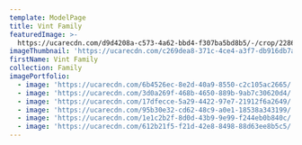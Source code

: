 ```yaml
---
template: ModelPage
title: Vint Family
featuredImage: >-
  https://ucarecdn.com/d9d4208a-c573-4a62-bbd4-f307ba5bd8b5/-/crop/2286x1254/75,0/-/preview/
imageThumbnail: 'https://ucarecdn.com/c269dea8-371c-4ce4-a3f7-db916db7a83b/'
firstName: Vint Family
collection: Family
imagePortfolio:
  - image: 'https://ucarecdn.com/6b4526ec-8e2d-40a9-8550-c2c105ac2665/'
  - image: 'https://ucarecdn.com/3d0a269f-468b-4650-889b-9ab7c30620d4/'
  - image: 'https://ucarecdn.com/17dfecce-5a29-4422-97e7-21912f6a2649/'
  - image: 'https://ucarecdn.com/95b30e32-cd62-48c9-a0e1-18538a343199/'
  - image: 'https://ucarecdn.com/1e1c2b2f-8d0d-43b9-9e99-f244eb0b840c/'
  - image: 'https://ucarecdn.com/612b21f5-f21d-42e8-8498-88d63ee8b5c5/'
---
```


